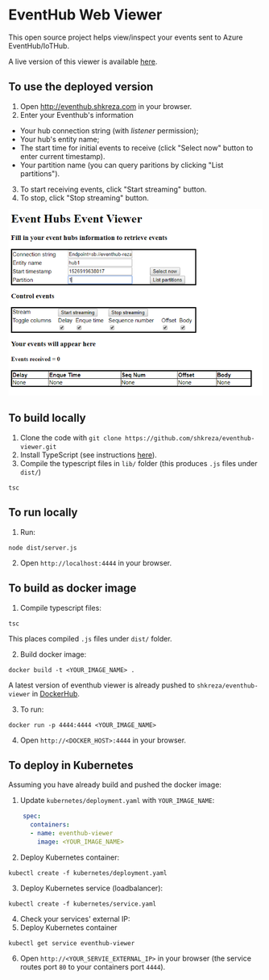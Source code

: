 # EventHub Web Viewer
This open source project helps view/inspect your events sent to Azure EventHub/IoTHub.

A live version of this viewer is available [here](http://eventhub.shkreza.com).

## To use the deployed version
1. Open http://eventhub.shkreza.com in your browser.
2. Enter your Eventhub's information
  * Your hub connection string (with _listener_ permission);
  * Your hub's entity name;
  * The start time for initial events to receive (click "Select now" button to enter current timestamp).
  * Your partition name (you can query paritions by clicking "List partitions").
3. To start receiving events, click "Start streaming" button.
4. To stop, click "Stop streaming" button.

![EventHub Viewer](./docs/images/web.PNG)

## To build locally
1. Clone the code with `git clone https://github.com/shkreza/eventhub-viewer.git`
2. Install TypeScript (see instructions [here](https://code.visualstudio.com/docs/languages/typescript)).
3. Compile the typescript files in `lib/` folder (this produces `.js` files under `dist/`)
  ```
  tsc
  ```

## To run locally
1. Run:
  ```
  node dist/server.js
  ```
2. Open `http://localhost:4444` in your browser.

## To build as docker image
1. Compile typescript files:
  ```
  tsc
  ```
  This places compiled `.js` files under `dist/` folder.
  
2. Build docker image:
  ```
  docker build -t <YOUR_IMAGE_NAME> .
  ```
  A latest version of eventhub viewer is already pushed to `shkreza/eventhub-viewer` in [DockerHub](https://hub.docker.com/r/shkreza/eventhub-viewer/).

3. To run:
  ```
  docker run -p 4444:4444 <YOUR_IMAGE_NAME>
  ```

4. Open `http://<DOCKER_HOST>:4444` in your browser.

## To deploy in Kubernetes
Assuming you have already build and pushed the docker image:
1. Update `kubernetes/deployment.yaml` with `YOUR_IMAGE_NAME`:
  ```yaml
      spec:
        containers:
        - name: eventhub-viewer
          image: <YOUR_IMAGE_NAME>
  ```
2. Deploy Kubernetes container:
  ```
  kubectl create -f kubernetes/deployment.yaml
  ```
3. Deploy Kubernetes service (loadbalancer):
  ```
  kubectl create -f kubernetes/service.yaml
```
4. Check your services' external IP:
5. Deploy Kubernetes container
  ```
  kubectl get service eventhub-viewer
  ```
6. Open `http://<YOUR_SERVIE_EXTERNAL_IP>` in your browser (the service routes port `80` to your containers port `4444`).


